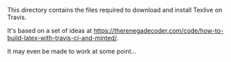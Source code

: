 This directory contains the files required to download and install Texlive on Travis.

It's based on a set of ideas at https://therenegadecoder.com/code/how-to-build-latex-with-travis-ci-and-minted/.

It may even be made to work at some point...
